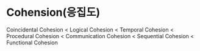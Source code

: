 # Cohension(응집도)
Coincidental Cohesion < Logical Cohesion < Temporal Cohesion < Procedural Cohesion < Communication Cohesion < Sequential Cohesion < Functional Cohesion
